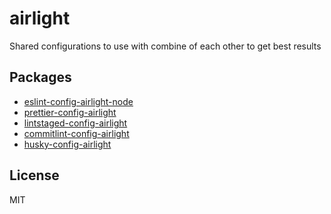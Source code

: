 # airlight

Shared configurations to use with combine of each other to get best results

## Packages

- [eslint-config-airlight-node](./packages/eslint-config-node)
- [prettier-config-airlight](./packages/prettier-config)
- [lintstaged-config-airlight](./packages/lint-staged-config)
- [commitlint-config-airlight](./packages/commitlint-config)
- [husky-config-airlight](./packages/husky-config)

## License

MIT
